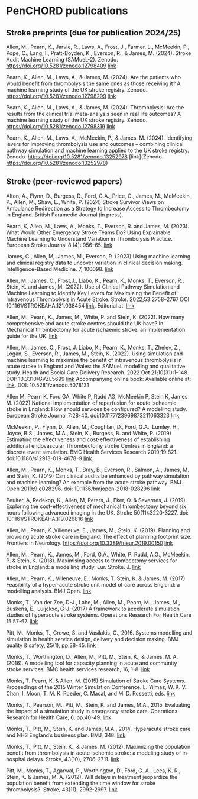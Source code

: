 # PenCHORD publications

## Stroke preprints (due for publication 2024/25)

Allen, M., Pearn, K., Jarvie, R., Laws, A., Frost, J., Farmer, L., McMeekin, P., Pope, C., Lang, I., Pratt-Boyden, K., Everson, R., & James, M. (2024). Stroke Audit Machine Learning (SAMueL-2). Zenodo. https://doi.org/10.5281/zenodo.12798409 [link](https://doi.org/10.5281/zenodo.12798409)

Pearn, K., Allen, M., Laws, A., & James, M. (2024). Are the patients who would benefit from thrombolysis the same ones as those receiving it? A machine learning study of the UK stroke registry. Zenodo. https://doi.org/10.5281/zenodo.12798299 [link](https://doi.org/10.5281/zenodo.12798299)

Pearn, K., Allen, M., Laws, A., & James, M. (2024). Thrombolysis: Are the results from the clinical trial meta-analysis seen in real life outcomes?  A machine learning study of the UK stroke registry. Zenodo. https://doi.org/10.5281/zenodo.12798319 [link](https://doi.org/10.5281/zenodo.12798319)

Pearn, K., Allen, M., Laws, A., McMeekin, P., & James, M. (2024). Identifying levers for improving thrombolysis use and outcomes – combining clinical pathway simulation and machine learning applied to the UK stroke registry. Zenodo. https://doi.org/10.5281/zenodo.13252978 [link](Zenodo. https://doi.org/10.5281/zenodo.13252978)

## Stroke (peer-reviewed papers)

Alton, A., Flynn, D., Burgess, D., Ford, G.A., Price, C., James, M., McMeekin, P., Allen, M., Shaw, L., White, P. (2024) Stroke Survivor Views on Ambulance Redirection as a Strategy to Increase Access to Thrombectomy in England. British Paramedic Journal (in press).

Pearn, K, Allen, M., Laws, A., Monks, T., Everson, R. and James, M. (2023). What Would Other Emergency Stroke Teams Do? Using Explainable Machine Learning to Understand Variation in Thrombolysis Practice. European Stroke Journal 8 (4): 956–65. [link](https://doi.org/10.1177/23969873231189040)

James, C., Allen, M,. James, M., Everson, R. (2023) Using machine learning and clinical registry data to uncover variation in clinical decision making. Intelligence-Based Medicine. 7, 100098.  [link](https://doi.org/10.1016/j.ibmed.2023.100098)

Allen, M., James, C., Frost,J., Liabo, K., Pearn, K., Monks, T., Everson, R., Stein, K. and James, M.  (2022). Use of Clinical Pathway Simulation and Machine Learning to Identify Key Levers for Maximizing the Benefit of Intravenous Thrombolysis in Acute Stroke.  Stroke. 2022;53:2758–2767 DOI 10.1161/STROKEAHA.121.038454 [link](https://www.ahajournals.org/doi/10.1161/STROKEAHA.121.038454). Editorial at: [link](https://www.ahajournals.org/doi/10.1161/STROKEAHA.122.039954)

Allen, M., Pearn, K., James, M., White, P. and Stein, K. (2022). How many comprehensive and acute stroke centres should the UK have? In: Mechanical thrombectomy for acute ischaemic stroke: an implementation guide for the UK. [link](https://www.oxfordahsn.org/wp-content/uploads/2022/02/Mechanical-Thrombectomy-for-Ischaemic-Stroke-February-2022.pdf)

Allen, M., James, C., Frost, J. Liabo, K., Pearn, K., Monks, T., Zhelev, Z., Logan, S., Everson, R., James, M., Stein, K. (2022). Using simulation and machine learning to maximise the benefit of intravenous thrombolysis in acute stroke in England and Wales: the SAMueL modelling and qualitative study. Health and Social Care Delivery Research. 2022 Oct 21;10(31):1–148. DOI: 10.3310/GVZL5699 [link](https://pubmed.ncbi.nlm.nih.gov/36302070/) Accompanying online book: Available online at: [link](https://samuel-book.github.io/samuel-1/). DOI: 10.5281/zenodo.5078131

Allen M, Pearn K, Ford GA, White P, Rudd AG, McMeekin P, Stein K, James M. (2022) National implementation of reperfusion for acute ischaemic stroke in England: How should services be configured? A modelling study. European Stroke Journal 7:28-40. doi:10.1177/23969873211063323 [link](https://journals.sagepub.com/doi/10.1177/23969873211063323)

McMeekin, P., Flynn, D., Allen, M., Coughlan, D., Ford, G.A., Lumley, H., Joyce, B.S., James, M.A., Stein, K., Burgess, B. and White, P. (2019) Estimating the effectiveness and cost-effectiveness of establishing additional endovascular Thrombectomy stroke Centres in England: a discrete event simulation. BMC Health Services Research 2019;19:821. doi:10.1186/s12913-019-4678-9 [link](https://bmchealthservres.biomedcentral.com/articles/10.1186/s12913-019-4678-9)

Allen, M., Pearn, K., Monks, T., Bray, B., Everson, R., Salmon, A., James, M. and Stein, K. (2019) Can clinical audits be enhanced by pathway simulation and machine learning? An example from the acute stroke pathway. BMJ Open 2019;9:e028296. doi: 10.1136/bmjopen-2018-028296 [link](https://bmjopen.bmj.com/content/9/9/e028296)

Peulter, A, Redekop, K., Allen, M, Peters, J., Eker, O. & Severnes, J. (2019). Exploring the cost-effectiveness of mechanical thrombectomy beyond six hours following advanced imaging in the UK. Stroke 50(11):3220-3227. doi: 10.1161/STROKEAHA.119.026816 [link](https://www.ahajournals.org/doi/10.1161/STROKEAHA.119.026816)

Allen, M., Pearn, K.,Villeneuve, E., James, M., Stein, K. (2019). Planning and providing acute stroke care in England: The effect of planning footprint size. Frontiers in Neurology. https://doi.org/10.3389/fneur.2019.00150 [link](https://www.frontiersin.org/journals/neurology/articles/10.3389/fneur.2019.00150/full)

Allen, M., Pearn, K., James, M., Ford, G.A., White, P. Rudd, A.G., McMeekin, P. & Stein, K. (2018). Maximising access to thrombectomy services for stroke in England: a modelling study. Eur. Stroke. J. [link](http://journals.sagepub.com/doi/10.1177/2396987318785421)

Allen, M., Pearn, K., Villeneuve, E., Monks, T. Stein, K. & James, M. (2017) Feasibility of a hyper-acute stroke unit model of care across England: a modelling analysis. BMJ Open. [link](http://dx.doi.org/10.1136/bmjopen-2017-018143)

Monks, T., Van der Zee, D-J., Lahe, M., Allen, M., Pearn, M., James, M., Buskens, E., Luijckxc, G-J. (2017) A framework to accelerate simulation studies of hyperacute stroke systems. Operations Research For Health Care 15:57-67. [link](https://doi.org/10.1016/j.orhc.2017.09.002)

Pitt, M., Monks, T., Crowe, S. and Vasilakis, C., 2016. Systems modelling and simulation in health service design, delivery and decision making. BMJ quality & safety, 25(1), pp.38-45. [link](https://qualitysafety.bmj.com/content/25/1/38.short)

Monks, T., Worthington, D., Allen, M., Pitt, M., Stein, K., & James, M. A. (2016). A modelling tool for capacity planning in acute and community stroke services. BMC health services research, 16, 1-8. [link](https://link.springer.com/article/10.1186/s12913-016-1789-4)

Monks, T. Pearn, K. & Allen, M. (2015) Simulation of Stroke Care Systems. Proceedings of the 2015 Winter Simulation Conference. L. Yilmaz, W. K. V. Chan, I. Moon, T. M. K. Roeder, C. Macal, and M. D. Rossetti, eds. [link](https://eprints.soton.ac.uk/391246/)

Monks, T., Pearson, M., Pitt, M., Stein, K. and James, M.A., 2015. Evaluating the impact of a simulation study in emergency stroke care. Operations Research for Health Care, 6, pp.40-49. [link](https://www.sciencedirect.com/science/article/pii/S2211692314200348)

Monks, T., Pitt, M., Stein, K. and James, M.A., 2014. Hyperacute stroke care and NHS England’s business plan. BMJ, 348. [link](https://www.bmj.com/content/348/bmj.g3049.abstract)

Monks, T., Pitt, M., Stein, K., & James, M. (2012). Maximizing the population benefit from thrombolysis in acute ischemic stroke: a modeling study of in-hospital delays. Stroke, 43(10), 2706-2711. [link](https://www.ahajournals.org/doi/full/10.1161/STROKEAHA.112.663187)

Pitt, M., Monks, T., Agarwal, P., Worthington, D., Ford, G. A., Lees, K. R., Stein, K. & James, M. A. (2012). Will delays in treatment jeopardize the population benefit from extending the time window for stroke thrombolysis?. Stroke, 43(11), 2992-2997. [link](https://www.ahajournals.org/doi/full/10.1161/STROKEAHA.111.638650)


